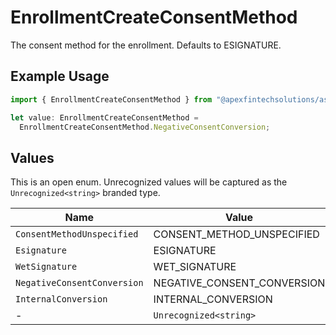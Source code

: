 # EnrollmentCreateConsentMethod

The consent method for the enrollment. Defaults to ESIGNATURE.

## Example Usage

```typescript
import { EnrollmentCreateConsentMethod } from "@apexfintechsolutions/ascend-sdk/models/components";

let value: EnrollmentCreateConsentMethod =
  EnrollmentCreateConsentMethod.NegativeConsentConversion;
```

## Values

This is an open enum. Unrecognized values will be captured as the `Unrecognized<string>` branded type.

| Name                        | Value                       |
| --------------------------- | --------------------------- |
| `ConsentMethodUnspecified`  | CONSENT_METHOD_UNSPECIFIED  |
| `Esignature`                | ESIGNATURE                  |
| `WetSignature`              | WET_SIGNATURE               |
| `NegativeConsentConversion` | NEGATIVE_CONSENT_CONVERSION |
| `InternalConversion`        | INTERNAL_CONVERSION         |
| -                           | `Unrecognized<string>`      |
